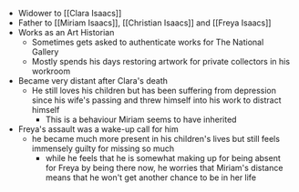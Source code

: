
- Widower to [[Clara Isaacs]]
- Father to [[Miriam Isaacs]], [[Christian Isaacs]] and [[Freya Isaacs]]
- Works as an Art Historian
	- Sometimes gets asked to authenticate works for The National Gallery
	- Mostly spends his days restoring artwork for private collectors in his workroom
- Became very distant after Clara's death
	- He still loves his children but has been suffering from depression since his wife's passing and threw himself into his work to distract himself
		- This is a behaviour Miriam seems to have inherited
- Freya's assault was a wake-up call for him
	- he became much more present in his children's lives but still feels immensely guilty for missing so much
		- while he feels that he is somewhat making up for being absent for Freya by being there now, he worries that Miriam's distance means that he won't get another chance to be in her life
